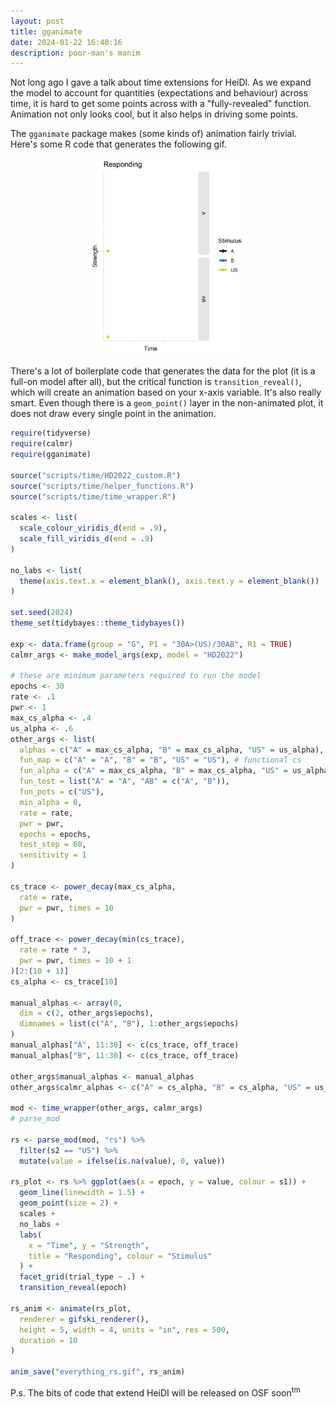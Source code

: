 ```yaml
---
layout: post
title: gganimate
date: 2024-01-22 16:40:16
description: poor-man's manim
---
```


Not long ago I gave a talk about time extensions for HeiDI. As we expand the model to account for quantities (expectations and behaviour) across time, it is hard to get some points across with a "fully-revealed" function. Animation not only looks cool, but it also helps in driving some points.

The `gganimate` package makes (some kinds of) animation fairly trivial. Here's some R code that generates the following gif.

<center><img src="/assets/gif/everything_rs.gif", width="50%"></center>

There's a lot of boilerplate code that generates the data for the plot (it is a full-on model after all), but the critical function is `transition_reveal()`, which will create an animation based on your x-axis variable. It's also really smart. Even though there is a `geom_point()` layer in the non-animated plot, it does not draw every single point in the animation.

```R
require(tidyverse)
require(calmr)
require(gganimate)

source("scripts/time/HD2022_custom.R")
source("scripts/time/helper_functions.R")
source("scripts/time/time_wrapper.R")

scales <- list(
  scale_colour_viridis_d(end = .9),
  scale_fill_viridis_d(end = .9)
)

no_labs <- list(
  theme(axis.text.x = element_blank(), axis.text.y = element_blank())
)

set.seed(2024)
theme_set(tidybayes::theme_tidybayes())

exp <- data.frame(group = "G", P1 = "30A>(US)/30AB", R1 = TRUE)
calmr_args <- make_model_args(exp, model = "HD2022")

# these are minimum parameters required to run the model
epochs <- 30
rate <- .1
pwr <- 1
max_cs_alpha <- .4
us_alpha <- .6
other_args <- list(
  alphas = c("A" = max_cs_alpha, "B" = max_cs_alpha, "US" = us_alpha),
  fun_map = c("A" = "A", "B" = "B", "US" = "US"), # functional cs
  fun_alpha = c("A" = max_cs_alpha, "B" = max_cs_alpha, "US" = us_alpha),
  fun_test = list("A" = "A", "AB" = c("A", "B")),
  fun_pots = c("US"),
  min_alpha = 0,
  rate = rate,
  pwr = pwr,
  epochs = epochs,
  test_step = 60,
  sensitivity = 1
)

cs_trace <- power_decay(max_cs_alpha,
  rate = rate,
  pwr = pwr, times = 10
)

off_trace <- power_decay(min(cs_trace),
  rate = rate * 3,
  pwr = pwr, times = 10 + 1
)[2:(10 + 1)]
cs_alpha <- cs_trace[10]

manual_alphas <- array(0,
  dim = c(2, other_args$epochs),
  dimnames = list(c("A", "B"), 1:other_args$epochs)
)
manual_alphas["A", 11:30] <- c(cs_trace, off_trace)
manual_alphas["B", 11:30] <- c(cs_trace, off_trace)

other_args$manual_alphas <- manual_alphas
other_args$calmr_alphas <- c("A" = cs_alpha, "B" = cs_alpha, "US" = us_alpha)

mod <- time_wrapper(other_args, calmr_args)
# parse_mod

rs <- parse_mod(mod, "rs") %>%
  filter(s2 == "US") %>%
  mutate(value = ifelse(is.na(value), 0, value))

rs_plot <- rs %>% ggplot(aes(x = epoch, y = value, colour = s1)) +
  geom_line(linewidth = 1.5) +
  geom_point(size = 2) +
  scales +
  no_labs +
  labs(
    x = "Time", y = "Strength",
    title = "Responding", colour = "Stimulus"
  ) +
  facet_grid(trial_type ~ .) +
  transition_reveal(epoch)

rs_anim <- animate(rs_plot,
  renderer = gifski_renderer(),
  height = 5, width = 4, units = "in", res = 500,
  duration = 10
)

anim_save("everything_rs.gif", rs_anim)
```

P.s. The bits of code that extend HeiDI will be released on OSF soon<sup>tm</sup>